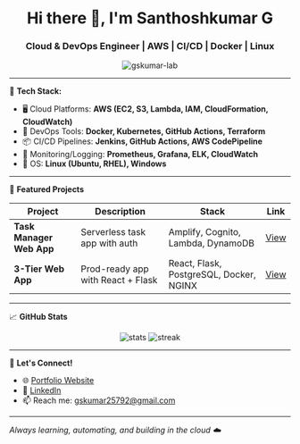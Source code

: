 <h1 align="center">Hi there 👋, I'm Santhoshkumar G</h1>
<h3 align="center">Cloud & DevOps Engineer | AWS | CI/CD | Docker | Linux</h3>

<p align="center">
  <img src="https://komarev.com/ghpvc/?username=gskumar-lab&label=Profile%20views&color=0e75b6&style=flat" alt="gskumar-lab" />
</p>

---

🔧 **Tech Stack:**

- 🖥️ Cloud Platforms: **AWS (EC2, S3, Lambda, IAM, CloudFormation, CloudWatch)**
- 🔧 DevOps Tools: **Docker, Kubernetes, GitHub Actions, Terraform**
- 📦 CI/CD Pipelines: **Jenkins, GitHub Actions, AWS CodePipeline**
- 📡 Monitoring/Logging: **Prometheus, Grafana, ELK, CloudWatch**
- 🐧 OS: **Linux (Ubuntu, RHEL), Windows**

---

📌 **Featured Projects**

| Project | Description | Stack | Link |
|--------|-------------|-------|------|
| **Task Manager Web App** | Serverless task app with auth | Amplify, Cognito, Lambda, DynamoDB | [View](https://github.com/gskumar-lab/serverless-todo-taskflow) |
| **3-Tier Web App** | Prod-ready app with React + Flask | React, Flask, PostgreSQL, Docker, NGINX | [View](https://github.com/gskumar-lab/3-tier-app-infra-terraform) |

---

📈 **GitHub Stats**

<p align="center">
  <img src="https://github-readme-stats.vercel.app/api?username=gskumar-lab&show_icons=true&theme=radical" alt="stats" />
  <img src="https://github-readme-streak-stats.herokuapp.com/?user=gskumar-lab&theme=radical" alt="streak" />
</p>

---

🤝 **Let's Connect!**

- 🌐 [Portfolio Website](https://gskumar.tech)
- 💼 [LinkedIn](https://www.linkedin.com/in/santhoshkumar-gskumar/)
- 📫 Reach me: [gskumar25792@gmail.com](mailto:gskumar25792@gmail.com)

---

*Always learning, automating, and building in the cloud ☁️*
